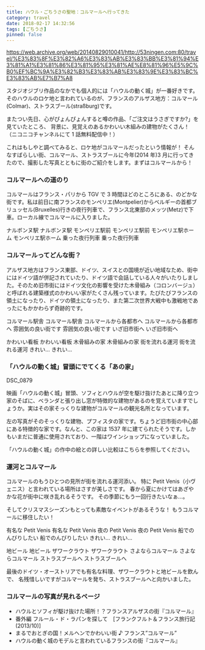 ```yaml
---
title: ハウル・ごちうさの聖地：コルマールへ行ってきた
category: travel
date: 2018-02-17 14:32:56
tags: [ごちうさ]
pinned: false
---
```


https://web.archive.org/web/20140829010041/http://53ningen.com:80/travel/%E3%83%8F%E3%82%A6%E3%83%AB%E3%83%BB%E3%81%94%E3%81%A1%E3%81%86%E3%81%95%E3%81%AE%E8%81%96%E5%9C%B0%EF%BC%9A%E3%82%B3%E3%83%AB%E3%83%9E%E3%83%BC%E3%83%AB%E7%B7%A8

スタジオジブリ作品のなかでも個人的には「ハウルの動く城」が一番好きです。 そのハウルのロケ地と言われているのが、フランスのアルザス地方：コルマール(Colmar)、ストラスブール(straßburg)です。

またつい先日、心がぴょんぴょんすると噂の作品、「ご注文はうさぎですか?」を見ていたところ、 背景に、見覚えのあるかわいい木組みの建物がたくさん！（ニコニコチャンネルにて 1 話無料配信中！）

これはもしやと調べてみると、ロケ地がコルマールだったという情報が！ そんなすばらしい街、コルマール、ストラスブールに今年(2014 年)3 月に行ってきたので、撮影した写真とともに街のご紹介をします。まずはコルマールから！

### コルマールへの道のり

コルマールはフランス・パリから TGV で 3 時間ほどのところにある、のどかな街です。私は前日に南フランスのモンペリエ(Montpelier)からベルギーの首都ブリュッセル(Bruxelles)行きの夜行列車で、フランス北東部のメッツ(Metz)で下車。ローカル線でコルマールに入りました。

<!--写真-->

ナルボンヌ駅
ナルボンヌ駅
モンペリエ駅前
モンペリエ駅前
モンペリエ駅ホーム
モンペリエ駅ホーム
乗った夜行列車
乗った夜行列車

<!--写真-->

### コルマールってどんな街？

アルザス地方はフランス東部、ドイツ、スイスとの国境が近い地域なため、街中にはドイツ語が併記されていたり、ドイツ語で会話している人々がいたりしました。そのため旧市街にはドイツ文化の影響を受けた木骨組み（コロンバージュ）と呼ばれる建築様式のかわいい家がたくさん残っています。たびたびフランスの領土になったり、ドイツの領土になったり、また第二次世界大戦中も激戦地であったにもかかわらず奇跡的です。

<!--写真-->

コルマール駅舎
コルマール駅舎
コルマールから各都市へ
コルマールから各都市へ
雰囲気の良い街です
雰囲気の良い街です
いざ旧市街へ
いざ旧市街へ

かわいい看板
かわいい看板
木骨組みの家
木骨組みの家
街を流れる運河
街を流れる運河
きれい...
きれい…

<!--写真-->

### 「ハウルの動く城」冒頭にでてくる「あの家」

<!--写真-->

DSC_0879

<!--写真-->

映画「ハウルの動く城」冒頭、ソフィとハウルが空を駆け抜けたあとに降り立つ家のそばに、ベランダと張り出し窓が特徴的な建物があるのを覚えていますでしょうか。実はその家そっくりな建物がコルマールの観光名所となっています。

左の写真がそのそっくりな建物、プフィスタの家です。ちょうど旧市街の中心部にある特徴的な家です。なんと、この家は 1537 年に建てられたそうです。しかもいまだに普通に使用されており、一階はワインショップになっていました。

「ハウルの動く城」の作中の絵との詳しい比較はこちらを参照してください。

### 運河とコルマール

コルマールのもうひとつの見所が街を流れる運河添い。 特に Petit Venis（小ヴェニス）と言われている場所はさすが美しさです。 春から夏にかけてはあざやかな花が街中に咲き乱れるそうです。 その季節にもう一回行きたいなぁ...。

そしてクリスマスシーズンもとっても素敵なイベントがあるそうな！ もうコルマールに移住したい！

<!--写真-->

有名な Petit Venis
有名な Petit Venis
夜の Petit Venis
夜の Petit Venis
船でのんびりしたい
船でのんびりしたい
きれい...
きれい…

地ビール
地ビール
ザワークラウト
ザワークラウト
さよならコルマール
さよならコルマール
ストラスブールへ
ストラスブールへ

<!--写真-->

最後のドイツ・オーストリアでも有名な料理、ザワークラウトと地ビールを飲んで、 名残惜しいですがコルマールを発ち、ストラスブールへと向かいました。

### コルマールの写真が見れるページ

- ハウルとソフィが駆け抜けた場所！？フランスアルザスの街『コルマール』
- 番外編 フルール・ド・ラパンを探して　[フランクフルト＆フランス旅行記(2013/10)]
- まるでおとぎの国！メルヘンでかわいい街 ♪ フランス”コルマール”
- ハウルの動く城のモデルと言われているフランスの街『コルマール』
